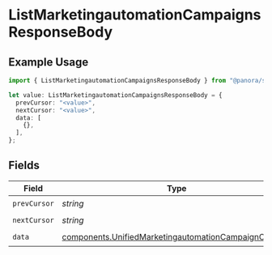 # ListMarketingautomationCampaignsResponseBody

## Example Usage

```typescript
import { ListMarketingautomationCampaignsResponseBody } from "@panora/sdk/models/operations";

let value: ListMarketingautomationCampaignsResponseBody = {
  prevCursor: "<value>",
  nextCursor: "<value>",
  data: [
    {},
  ],
};
```

## Fields

| Field                                                                                                                        | Type                                                                                                                         | Required                                                                                                                     | Description                                                                                                                  |
| ---------------------------------------------------------------------------------------------------------------------------- | ---------------------------------------------------------------------------------------------------------------------------- | ---------------------------------------------------------------------------------------------------------------------------- | ---------------------------------------------------------------------------------------------------------------------------- |
| `prevCursor`                                                                                                                 | *string*                                                                                                                     | :heavy_check_mark:                                                                                                           | N/A                                                                                                                          |
| `nextCursor`                                                                                                                 | *string*                                                                                                                     | :heavy_check_mark:                                                                                                           | N/A                                                                                                                          |
| `data`                                                                                                                       | [components.UnifiedMarketingautomationCampaignOutput](../../models/components/unifiedmarketingautomationcampaignoutput.md)[] | :heavy_check_mark:                                                                                                           | N/A                                                                                                                          |